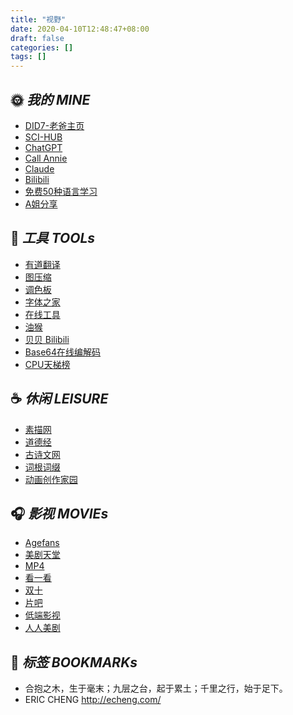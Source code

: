 ```yaml
---
title: "视野"
date: 2020-04-10T12:48:47+08:00
draft: false
categories: []
tags: []
---
```


<div class="nav">

## 🌞 *我的 MINE*
- [DID7-老爸主页](https://did7.com/)
- [SCI-HUB](https://sci-hub.ru/)
- [ChatGPT](https://chat.openai.com/)
- [Call Annie](https://callannie.ai/call)
- [Claude](https://slack.com/)
- [Bilibili](https://www.bilibili.com/)
- [免费50种语言学习](https://www.loecsen.com/zh)
- [A姐分享](https://www.ahhhhfs.com/)

<!-- ## 🔔 *论坛 FORUM* -->

## 🔨 *工具 TOOLs*
- [有道翻译](http://fanyi.youdao.com/)
- [图压缩](https://www.bejson.com/ui/compress_img/)
- [调色板](https://www.sojson.com/web/panel.html)
- [字体之家](http://www.fonts.net.cn/)
- [在线工具](https://tool.lu/c/image/) 
- [油猴](https://www.tampermonkey.net/)
- [贝贝 Bilibili](https://xbeibeix.com/api/bilibili/)
- [Base64在线编解码](https://www.hitoy.org/tool/file_base64.php)
- [CPU天梯榜](https://topic.expreview.com/CPU/)

## ☕️ *休闲 LEISURE*
- [素描网](http://www.sumiaowang.com/)
- [道德经](https://www.daodejing.org/) 
- [古诗文网](https://www.gushiwen.cn/) 
- [词根词缀](http://www.etymon.cn/index.html)
- [动画创作家园](https://www.chinavid.com/)

## 🎧 *影视 MOVIEs*
- [Agefans](http://www.agefans.top/)
- [美剧天堂](https://www.meijutt.tv/)
- [MP4](https://www.boxmp4.com/)
- [看一看](https://www.kyikan.cc/)
- [双十](https://www.1010dy3.com/)
- [片吧](http://www.pianbar.net/)
- [低端影视](https://ddys.art/)
- [人人美剧](https://www.sczequan.com/)

</div>

## 🔖 *标签 BOOKMARKs*

<div class="bookmark">

- 合抱之木，生于毫末；九层之台，起于累土；千里之行，始于足下。
- ERIC CHENG      http://echeng.com/

</div>